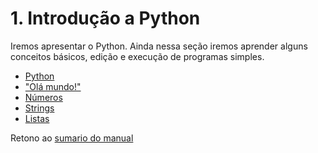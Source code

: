 # 1. Introdução a  Python

Iremos apresentar o Python.
Ainda nessa seção iremos aprender alguns conceitos básicos, edição e execução de programas simples.

* [Python](01_Python.md)
* ["Olá mundo!"](02_Hello_world.md)
* [Números](03_Numeros.md)
* [Strings](04_Strings.md)
* [Listas](05_Listas.md)

Retono ao [sumario do manual](/Notas/Conteudo.md)
